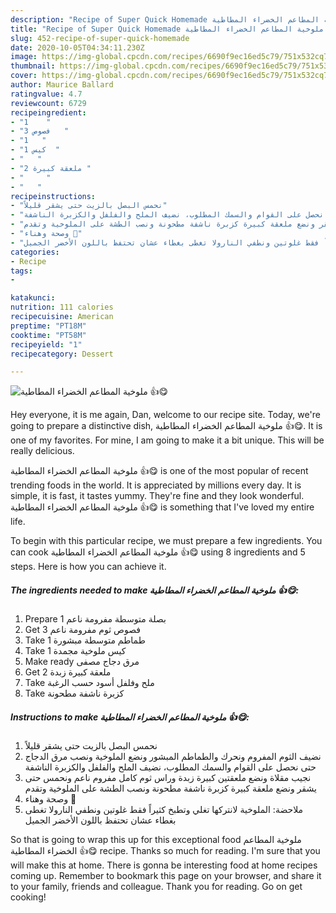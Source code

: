 ```yaml
---
description: "Recipe of Super Quick Homemade ملوخية المطاعم الخضراء المطاطية 👍😋"
title: "Recipe of Super Quick Homemade ملوخية المطاعم الخضراء المطاطية 👍😋"
slug: 452-recipe-of-super-quick-homemade
date: 2020-10-05T04:34:11.230Z
image: https://img-global.cpcdn.com/recipes/6690f9ec16ed5c79/751x532cq70/الصورة-الرئيسية-لوصفةملوخية-المطاعم-الخضراء-المطاطية-👍😋.jpg
thumbnail: https://img-global.cpcdn.com/recipes/6690f9ec16ed5c79/751x532cq70/الصورة-الرئيسية-لوصفةملوخية-المطاعم-الخضراء-المطاطية-👍😋.jpg
cover: https://img-global.cpcdn.com/recipes/6690f9ec16ed5c79/751x532cq70/الصورة-الرئيسية-لوصفةملوخية-المطاعم-الخضراء-المطاطية-👍😋.jpg
author: Maurice Ballard
ratingvalue: 4.7
reviewcount: 6729
recipeingredient:
- "1    "
- "3 فصوص   "
- "1   "
- "1 كيس  "
- "   "
- "2 ملعقة كبيرة "
- "     "
- "   "
recipeinstructions:
- "نحمس البصل بالزيت حتى يشقر قليلاً"
- "نضيف الثوم المفروم ونحرك والطماطم المبشور ونضع الملوخية ونصب مرق الدجاج حتى نحصل على القوام والسمك المطلوب، نضيف الملح والفلفل والكزبرة الناشفة"
- "نجيب مقلاة ونضع ملعقتين كبيرة زبدة وراس ثوم كامل مفروم ناعم ونحمس حتى يشقر ونضع ملعقة كبيرة كزبرة ناشفة مطحونة ونصب الطشة على الملوخية وتقدم"
- "وصحة وهناء 🌹"
- "ملاحضة: الملوخية لانتركها تغلي وتطبخ كثيراً فقط غلوتين ونطفي النارولا تغطى بغطاء عشان تحتفظ باللون الأخضر الجميل"
categories:
- Recipe
tags:
- 

katakunci:  
nutrition: 111 calories
recipecuisine: American
preptime: "PT18M"
cooktime: "PT58M"
recipeyield: "1"
recipecategory: Dessert

---
```



![ملوخية المطاعم الخضراء المطاطية 👍😋](https://img-global.cpcdn.com/recipes/6690f9ec16ed5c79/751x532cq70/الصورة-الرئيسية-لوصفةملوخية-المطاعم-الخضراء-المطاطية-👍😋.jpg)

Hey everyone, it is me again, Dan, welcome to our recipe site. Today, we're going to prepare a distinctive dish, ملوخية المطاعم الخضراء المطاطية 👍😋. It is one of my favorites. For mine, I am going to make it a bit unique. This will be really delicious.

ملوخية المطاعم الخضراء المطاطية 👍😋 is one of the most popular of recent trending foods in the world. It is appreciated by millions every day. It is simple, it is fast, it tastes yummy. They're fine and they look wonderful. ملوخية المطاعم الخضراء المطاطية 👍😋 is something that I've loved my entire life.




To begin with this particular recipe, we must prepare a few ingredients. You can cook ملوخية المطاعم الخضراء المطاطية 👍😋 using 8 ingredients and 5 steps. Here is how you can achieve it.

<!--inarticleads1-->

##### The ingredients needed to make ملوخية المطاعم الخضراء المطاطية 👍😋:

1. Prepare 1 بصلة متوسطة مفرومة ناعم
1. Get 3 فصوص ثوم مفرومة ناعم
1. Take 1 طماطم متوسطة مبشورة
1. Take 1 كيس ملوخية مجمدة
1. Make ready  مرق دجاج مصفى
1. Get 2 ملعقة كبيرة زبدة
1. Take  ملح وفلفل أسود حسب الرغبة
1. Take  كزبرة ناشفة مطحونة




<!--inarticleads2-->

##### Instructions to make ملوخية المطاعم الخضراء المطاطية 👍😋:

1. نحمس البصل بالزيت حتى يشقر قليلاً
1. نضيف الثوم المفروم ونحرك والطماطم المبشور ونضع الملوخية ونصب مرق الدجاج حتى نحصل على القوام والسمك المطلوب، نضيف الملح والفلفل والكزبرة الناشفة
1. نجيب مقلاة ونضع ملعقتين كبيرة زبدة وراس ثوم كامل مفروم ناعم ونحمس حتى يشقر ونضع ملعقة كبيرة كزبرة ناشفة مطحونة ونصب الطشة على الملوخية وتقدم
1. وصحة وهناء 🌹
1. ملاحضة: الملوخية لانتركها تغلي وتطبخ كثيراً فقط غلوتين ونطفي النارولا تغطى بغطاء عشان تحتفظ باللون الأخضر الجميل




So that is going to wrap this up for this exceptional food ملوخية المطاعم الخضراء المطاطية 👍😋 recipe. Thanks so much for reading. I'm sure that you will make this at home. There is gonna be interesting food at home recipes coming up. Remember to bookmark this page on your browser, and share it to your family, friends and colleague. Thank you for reading. Go on get cooking!
